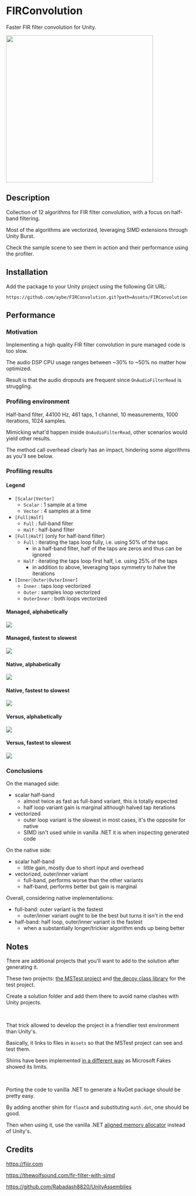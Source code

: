 # FIRConvolution

Faster FIR filter convolution for Unity.

<img src="Wiki/header.png" width="400"/>

## Description

Collection of 12 algorithms for FIR filter convolution, with a focus on half-band filtering.

Most of the algorithms are vectorized, leveraging SIMD extensions through Unity Burst.

Check the sample scene to see them in action and their performance using the profiler.

## Installation

Add the package to your Unity project using the following Git URL: 

`https://github.com/aybe/FIRConvolution.git?path=Assets/FIRConvolution`

## Performance

### Motivation

Implementing a high quality FIR filter convolution in pure managed code is too slow.

The audio DSP CPU usage ranges between ~30% to ~50% no matter how optimized.

Result is that the audio dropouts are frequent since `OnAudioFilterRead` is struggling.

### Profiling environment

Half-band filter, 44100 Hz, 461 taps, 1 channel, 10 measurements, 1000 iterations, 1024 samples.

Mimicking what'd happen inside `OnAudioFilterRead`, other scenarios would yield other results.

The method call overhead clearly has an impact, hindering some algorithms as you'll see below.

### Profiling results

#### Legend

- `[Scalar|Vector]`
  - `Scalar` : 1 sample at a time
  - `Vector` : 4 samples at a time
- `[Full|Half]`
  - `Full` : full-band filter
  - `Half` : half-band filter
- `[Full|Half]` (only for half-band filter)
  - `Full` : iterating the taps loop fully, i.e. using 50% of the taps
    - in a half-band filter, half of the taps are zeros and thus can be ignored
  - `Half` : iterating the taps loop first half, i.e. using 25% of the taps
    - in addition to above, leveraging taps symmetry to halve the iterations
- `[Inner|Outer|OuterInner]`
  - `Inner` : taps loop vectorized
  - `Outer` : samples loop vectorized
  - `OuterInner` : both loops vectorized

#### Managed, alphabetically

<img src="Wiki\managed-abc.png"/>

#### Managed, fastest to slowest

<img src="Wiki\managed-spd.png"/>

#### Native, alphabetically

<img src="Wiki\native-abc.png"/>

#### Native, fastest to slowest

<img src="Wiki\native-spd.png"/>

#### Versus, alphabetically

<img src="Wiki\vs-abc.png"/>

#### Versus, fastest to slowest

<img src="Wiki\vs-spd.png"/>

### Conclusions

On the managed side:
- scalar half-band
  - almost twice as fast as full-band variant, this is totally expected
  - half loop variant gain is marginal although halved tap iterations 
- vectorized
  - outer loop variant is the slowest in most cases, it's the opposite for native
  - SIMD isn't used while in vanilla .NET it is when inspecting generated code

On the native side:
- scalar half-band
  - little gain, mostly due to short input and overhead
- vectorized, outer/inner variant
  - full-band, performs worse than the other variants
  - half-band, performs better but gain is marginal

Overall, considering native implementations:
- full-band: outer variant is the fastest
  - outer/inner variant ought to be the best but turns it isn't in the end
- half-band: half loop, outer/inner variant is the fastest
  - when a substantially longer/trickier algorithm ends up being better

## Notes

There are additional projects that you'll want to add to the solution after generating it.

These two projects: [the MSTest project](FIRConvolution.csproj) and [the decoy class library](FIRConvolution.Tests.csproj) for the test project.

Create a solution folder and add them there to avoid name clashes with Unity projects.

<br>

That trick allowed to develop the project in a friendlier test environment than Unity's.

Basically, it links to files in `Assets` so that the MSTest project can see and test them.

Shims have been implemented [in a different way]((Projects/FIRConvolution/Fakes)) as Microsoft Fakes showed its limits.

<br>

Porting the code to vanilla .NET to generate a NuGet package should be pretty easy.

By adding another shim for `float4` and substituting `math.dot`, one should be good.

Then when using it, use the vanilla .NET [aligned memory allocator](Assets\FIRConvolution\Runtime\MemoryAllocatorNet.cs) instead of Unity's.

## Credits

https://fiiir.com

https://thewolfsound.com/fir-filter-with-simd

https://github.com/Rabadash8820/UnityAssemblies

